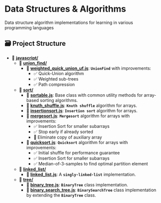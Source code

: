 # Data Structures & Algorithms
Data structure algorithm implementations for learning in various programming languages

## 🗃 Project Structure
- 📂 [**javascript/**](/javascript)
  - 📂 [**union_find/**](/javascript/union_find)
    - 📄 [**weighted_quick_union_uf.js**](/javascript/union_find/weighted_quick_union_uf.js): **`UnionFind`** with improvements:
	  - ✅ Quick-Union algorithm
	  - ✅ Weighted sub-trees
	  - ✅ Path compression
  - 📂 [**sort/**](/javascript/sort)
    - 📄 [**sortable.js**](/javascript/sort/sortable.js): Base class with common utility methods for array-based sorting algorithms.
	- 📄 [**knuth_shuffle.js**](/javascript/sort/knuth_shuffle.js): **`Knuth shuffle`** algorithm for arrays.
	- 📄 [**insertionsort.js**](/javascript/sort/insertionsort.js): **`Insertion sort`** algorithm for arrays.
	- 📄 [**mergesort.js**](/javascript/sort/mergesort.js): **`Mergesort`** algorithm for arrays with improvements:
	  - ✅ Insertion Sort for smaller subarrays
	  - ✅ Stop early if already sorted
	  - 🔲 Eliminate copy of auxiliary array
	- 📄 [**quicksort.js**](/javascript/sort/quicksort.js): **`Quicksort`** algorithm for arrays with improvements:
	  - ✅ Initial shuffle for performance guarantee
	  - ✅ Insertion Sort for smaller subarrays
	  - ✅ Median-of-3-samples to find optimal partition element
  - 📂 [**linked_list/**](/javascript/linked_list)
    - 📄 [**linked_list.js**](/javascript/tree/linked_list.js): A **`singly-linked-list`** implementation.
  - 📂 [**tree/**](/javascript/tree)
    - 📄 [**binary_tree.js**](/javascript/tree/binary_tree.js): **`BinaryTree`** class implementation.
    - 📄 [**binary_search_tree.js**](/javascript/tree/binary_search_tree.js): **`BinarySearchTree`** class implementation by extending the **`BinaryTree`** class.

